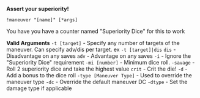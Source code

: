 **Assert your superiority!**

`!maneuver "[name]" [*args]`

You have you have a counter named "Superiority Dice" for this to work

**Valid Arguments**
`-t [target]` - Specify any number of targets of the maneuver. Can specify adv/dis per target. ex `-t [target]|dis`
`dis` - Disadvantage on any saves
`adv` - Advantage on any saves
`-i` - Ignore the "Superiority Dice" requirement
`-mi [number]` - Minimum dice roll.
`-savage` - Roll 2 superiority dice and take the highest value
`crit` - Crit the die!
`-d` - Add a bonus to the dice roll
`-type [Maneuver Type]` - Used to override the maneuver type
`-dc` - Override the default maneuver DC
`-dtype` - Set the damage type if applicable


